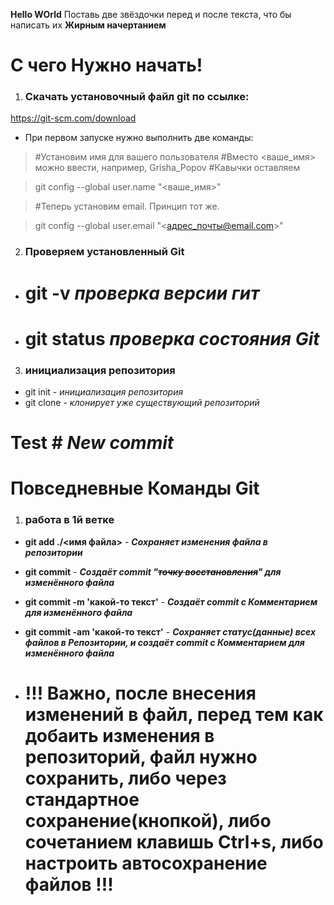 **Hello WOrld**  Поставь две звёздочки перед и после текста, что бы написать их **Жирным начертанием**

# С чего Нужно начать!

1. ### Cкачать установочный файл git по ссылке: 
https://git-scm.com/download

- При первом запуске нужно выполнить две команды:
> #Установим имя для вашего пользователя
#Вместо <ваше_имя> можно ввести, например, Grisha_Popov
#Кавычки оставляем

>git config --global user.name "<ваше_имя>"

>#Теперь установим email. Принцип тот же.

>git config --global user.email "<адрес_почты@email.com>"

2. ### Проверяем установленный Git 

* # git -v  ***проверка версии гит***
* # git status ***проверка состояния Git***

3. ### инициализация репозитория

* git init - _инициализация репозитория_
* git clone - _клонирует уже существующий репозиторий_


# Test # ___New commit___ 


# Повседневные Команды Git

1. ### работа в 1й ветке

* __git add ./<имя файла>__ - ***Сохраняет изменения файла в репозитории***

* __git commit__ - ***Создаёт commit "~~точку восстановления~~" для изменённого файла***

* __git commit -m 'какой-то текст'__ - ***Создаёт commit с Комментарием для изменённого файла***

* __git commit -am 'какой-то текст'__ - ***Сохраняет статус(данные) всех файлов в Репозитории, и создаёт commit с Комментарием для изменённого файла***

* # !!! Важно, после внесения изменений в файл, перед тем как добаить изменения в репозиторий, файл нужно сохранить, либо через стандартное сохранение(кнопкой), либо сочетанием клавишь Ctrl+s, либо настроить автосохранение файлов !!! #
